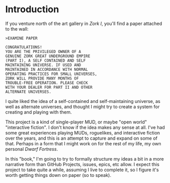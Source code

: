 # Introduction

If you venture north of the art gallery in _Zork I_, you'll find a paper attached to the wall:

```
>EXAMINE PAPER

CONGRATULATIONS!
YOU ARE THE PRIVILEGED OWNER OF A
GENUINE ZORK GREAT UNDERGROUND EMPIRE
(PART I), A SELF CONTAINED AND SELF
MAINTAINING UNIVERSE. IF USED AND
MAINTAINED IN ACCORDANCE WITH NORMAL
OPERATING PRACTICES FOR SMALL UNIVERSES,
ZORK WILL PROVIDE MANY MONTHS OF
TROUBLE-FREE OPERATION. PLEASE CHECK
WITH YOUR DEALER FOR PART II AND OTHER
ALTERNATE UNIVERSES.
```

I quite liked the idea of a self-contained and self-maintaining universe, as well as alternate universes, and thought I might try to create a system for creating and playing with them.

This project is a kind of single-player MUD, or maybe "open world" "interactive fiction".  I don't know if the idea makes any sense at all.  I've had some great experiences playing MUDs, roguelikes, and interactive fiction over the years, and this is an attempt to capture and expand on some of that.  Perhaps in a form that I might work on for the rest of my life, my own personal _Dwarf Fortress_.

In this "book," I'm going to try to formally structure my ideas a bit in a more narrative form than GitHub Projects, issues, epics, etc allow.  I expect this project to take quite a while, assuming I live to complete it, so I figure it's worth getting things down on paper (so to speak).
